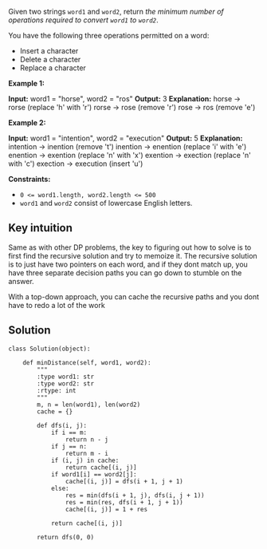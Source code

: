 Given two strings `word1` and `word2`, return _the minimum number of operations required to convert `word1` to `word2`_.

You have the following three operations permitted on a word:

- Insert a character
- Delete a character
- Replace a character

**Example 1:**

**Input:** word1 = "horse", word2 = "ros"
**Output:** 3
**Explanation:** 
horse -> rorse (replace 'h' with 'r')
rorse -> rose (remove 'r')
rose -> ros (remove 'e')

**Example 2:**

**Input:** word1 = "intention", word2 = "execution"
**Output:** 5
**Explanation:** 
intention -> inention (remove 't')
inention -> enention (replace 'i' with 'e')
enention -> exention (replace 'n' with 'x')
exention -> exection (replace 'n' with 'c')
exection -> execution (insert 'u')

**Constraints:**

- `0 <= word1.length, word2.length <= 500`
- `word1` and `word2` consist of lowercase English letters.

## Key intuition

Same as with other DP problems, the key to figuring out how to solve is to first find the recursive solution and try to memoize it. The recursive solution is to just have two pointers on each word, and if they dont match up, you have three separate decision paths you can go down to stumble on the answer. 

With a top-down approach, you can cache the recursive paths and you dont have to redo a lot of the work

## Solution

```
class Solution(object):

    def minDistance(self, word1, word2):
        """
        :type word1: str
        :type word2: str
        :rtype: int
        """
        m, n = len(word1), len(word2)
        cache = {}

        def dfs(i, j):
            if i == m:
                return n - j
            if j == n:
                return m - i
            if (i, j) in cache:
                return cache[(i, j)]
            if word1[i] == word2[j]:
                cache[(i, j)] = dfs(i + 1, j + 1)
            else:
                res = min(dfs(i + 1, j), dfs(i, j + 1))
                res = min(res, dfs(i + 1, j + 1))
                cache[(i, j)] = 1 + res
                
            return cache[(i, j)]
            
        return dfs(0, 0)
```
